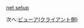 [net setup](/ja_jp/viewer/net.md ':include :type=markdown')

次へ:[ビューア(クライアント側)](/ja_jp/viewer/3legged/ui)